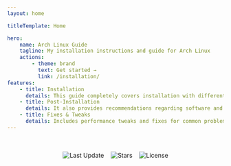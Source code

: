 ```yaml
---
layout: home

titleTemplate: Home

hero:
    name: Arch Linux Guide
    tagline: My installation instructions and guide for Arch Linux
    actions:
        - theme: brand
          text: Get started →
          link: /installation/
features:
    - title: Installation
      details: This guide completely covers installation with different desktop environments on BIOS and UEFI
    - title: Post-Installation
      details: It also provides recommendations regarding software and configuration
    - title: Fixes & Tweaks
      details: Includes performance tweaks and fixes for common problems
---
```


<div style="margin-top: 3rem; display: flex; justify-content: center; gap: 1rem;">
    <img src="https://img.shields.io/github/last-commit/D3SOX/arch-guide.svg?style=for-the-badge&label=Last%20update" alt="Last Update" />
    <img src="https://img.shields.io/github/stars/D3SOX/arch-guide?style=for-the-badge" alt="Stars">
    <img src="https://img.shields.io/github/license/D3SOX/arch-guide?style=for-the-badge" alt="License">
</div>
